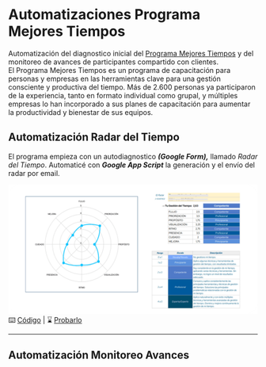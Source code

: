 # Automatizaciones Programa Mejores Tiempos  
Automatización del diagnostico inicial del [Programa Mejores Tiempos](https://nextstepslab.com/mejorestiempos) y del monitoreo de avances de participantes compartido con clientes.  
El Programa Mejores Tiempos es un programa de capacitación para personas y empresas en las herramientas clave para una gestión consciente y productiva del tiempo. Más de 2.600 personas ya participaron de la experiencia, tanto en formato individual como grupal, y múltiples empresas lo han incorporado a sus planes de capacitación para aumentar la productividad y bienestar de sus equipos.  

## Automatización Radar del Tiempo  
El programa empieza con un autodiagnostico _**(Google Form),**_ llamado _Radar del Tiempo_. Automaticé con _**Google App Script**_ la generación y el envío del radar por email.

![Radar del Tiempo](/images/RadarDelTiempo.png)  
⌨️ [Código](https://github.com/twallet/mejorestiempos/tree/main/radar) | ⌛ [Probarlo](https://forms.gle/LTG37hsMRkFhptKj6)

---

## Automatización Monitoreo Avances

